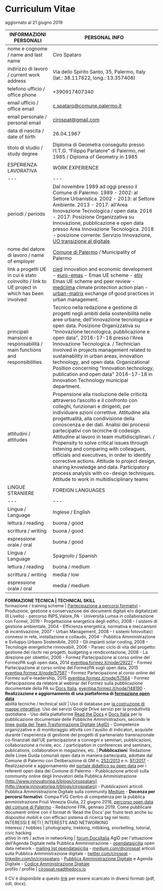 

# Curriculum Vitae
aggiornato al 21 giugno 2019

INFORMAZIONI PERSONALI | PERSONAL INFO   
--- | --- 
nome e cognome / name and last name | Ciro Spataro  
indirizzo di lavoro / current work address | Via dello Spirito Santo, 35, Palermo, Italy (lat.: 38.117622, long.: 13.357408)  
telefono ufficio / office phone | +390917407340  
email ufficio / office email | [c.spataro@comune.palermo.it](mailto:c.spataro@comune.palermo.it)  
email personale / personal email | [cirospat@gmail.com](mailto:cirospat@gmail.com) 
data di nascita / date of birth | 26.04.1967 
titolo di studio / study degree | Diploma di Geometra conseguito presso l’I.T.G. “Filippo Parlatore” di Palermo, nel 1985 / Diploma of Geometry in 1985  
ESPERIENZA LAVORATIVA | WORK EXPERIENCE
--- | --- 
periodi / periods | Dal novembre 1989 ad oggi presso il Comune di Palermo: 1989 - 2002: al Settore Urbanistica. 2002 - 2013: al Settore Ambiente. 2013 - 2017: all'Area Innovazione Tecnologica / open data. 2016 - 2017: Posizione Organizzativa su Innovazione, pubblicazione e open data presso Area Innovazione Tecnologica. 2018 - posizione corrente: Servizio Innovazione, [UO transizione al digitale](https://www.comune.palermo.it/unita.php?apt=4&uo=1770&serv=394&sett=138).  
nome del datore di lavoro / name of employer | [Comune di Palermo](https://www.comune.palermo.it/) /  Municipality of Palermo 
link a progetti UE in cui è stato coinvolto / link to UE project in which has been involved  | [cied](http://poieinkaiprattein.org/cied/) innovation and economic development - [euro-emas](http://ec.europa.eu/environment/life/project/Projects/index.cfm?fuseaction=search.dspPage&n_proj_id=778&docType=pdf) - Emas UE scheme - [etiv](http://slideplayer.com/slide/4835066/)  Emas UE scheme and peer review - [medclima](http://bit.ly/medclima)  climate protection action plan - [urban-matrix](http://www.eurocities.eu/eurocities/projects/URBAN-MATRIX-Targeted-Knowledge-Exchange-on-Urban-Sustainability&tpl=home) exchange of good practices in urban management.  
principali mansioni e responsabilità  /  main functions and responsibilities | Tecnico nella redazione e gestione di progetti negli ambiti della sostenibilità nelle aree urbane, dell'innovazione tecnologica e open data. Posizione Organizzativa su "Innovazione  tecnologica, pubblicazione e open data", 2016-17-18 presso l'Area Innovazione Tecnologica.  /  Technician involved in projects management related  to sustainability in urban areas, innovation technology, and open data. Organizational Position concerning "Innovation technology, publication and open data" 2016-17-18 in Innovation Technology  municipal department.  
attitudini / attitudes | Propensione alla risoluzione delle criticità attraverso l’ascolto e il confronto con colleghi, funzionari e dirigenti, per individuare azioni correttive. Attitudine alla progettualità,  alla condivisione della conoscenza e dei dati.  Analisi dei processi  partecipativi  con tecniche  di  codesign.  Attitudine al lavoro in team multidisciplinari. / Propensity to solve critical issues through listening and comparing with colleagues, officials and executives, in order to identify corrective actions. Attitude to project design, sharing knowledge and data. Participatory process analysis with co-design techniques.  Attitude to work in multidisciplinary teams
LINGUE STRANIERE | FOREIGN LANGUAGES
--- | --- 
Lingua / Language | Inglese / English  
lettura / reading | buona / good 
scrittura / writing | buona / good 
espressione orale / oral | buona / good  
Lingua / Language | Spagnolo / Spanish 
lettura / reading | buona / medium
scrittura / writing | media / low  
espressione orale / oral | media / medium 

**FORMAZIONE TECNICA | TECHNICAL SKILL**  
formazione / training scheme | [Partecipazione a percorsi formativi](https://drive.google.com/file/d/0B6CeRtv_wk8XZWM1Nzc1OWYtMGJiYi00YjFjLWIyYTktZWM3N2I2MmYyYWU4/view) - Produzione, gestione e conservazione dei documenti digitali e/o digitalizzati (II Livello) - percorso INPS_Valore_PA - Università Lumsa in collaborazione con Formel, 2019 - Progettazione energetica degli edifici, 2008 - I  sistemi  di  gestione  ambientale,  2004 - Efficienza  energetica,  normativa  e  meccanismi  di incentivazione, 2007 - Urban Management, 2008 - I sistemi  fotovoltaici  connessi  in  rete, installazione  e collaudo, 2004 - Pubblica Amministrazione e Sviluppo Urbano Sostenibile, 2003 - Gli impianti solar cooling, 2008 - Tecnologie  energetiche  rinnovabili, 2006 - Parsec ciclo di vita del progetto: gestione dei rischi nei progetti, budgeting e rendicontazione, 2008 - La direzione per obiettivi, 2006 - Formez Partecipazione al corso online del FormezPA sugli open data, 2014 [eventipa.formez.it/node/29227](http://eventipa.formez.it/node/29227) - Formez Partecipazione  al corso  online  del  FormezPA sugli open data,  2015 [eventipa.formez.it/node/57587](http://eventipa.formez.it/node/57587) - Formez Partecipazione  al corso   online   del Formez   sull'e-leadership, 2015 [eventipa.formez.it/node/57584](http://eventipa.formez.it/node/57584) - Formez Partecipazione da relatore al webinar del Formez sulla pubblicazione documentale della PA su [Docs Italia](https://docs.italia.it), [eventipa.formez.it/node/148190](http://eventipa.formez.it/node/148190) - **Realizzazione e aggiornamento di una piattaforma di [formazione open data](https://sites.google.com/view/opendataformazione)**  
abilità tecniche / technical skill | Uso di database per [la costruzione di mappe interattive](https://cirospat.github.io/maps/).
Uso dei servizi Google Drive servizi per la produttività quotidiana - Uso della piattaforme [Read the Docs](http://readthedocs.io/) e [Docs Italia](https://docs.italia.it) per la pubblicazione documentale delle Pubbliche Amministrazioni, secondo le [linee guida del Team Trasformazione Digitale (AgID)](http://guida-docs-italia.readthedocs.io/it/latest/) - Competenze organizzative e di monitoraggio attività con l'ausilio di indicatori, acquisite durante l'esperienza di gestione dei progetti di partenariato transnazionale co-finanziati dall'UE 
partecipazione a convegni e seminari, pubblicazioni, collaborazione a riviste, ecc. / participation in conferences and seminars, publications, collaboration in magazines, etc.  | **Pubblicazioni**: Redazione delle Linee Guida comunali open data in maniera partecipata, adottate dal Comune di Palermo con Deliberazione di GM n. [252/2013](https://www.comune.palermo.it/js/server/normative/_13122013090000.pdf) e n. [97/2017](http://linee-guida-open-data-comune-palermo.readthedocs.io/it/latest/) - Realizzazione e aggiornamento del  [portale didattico su open data](https://sites.google.com/view/opendataformazione) per i referenti open data del Comune di Palermo - Pubblicazione articoli sulla community online degli Innovatori della Pubblica Amministrazione [http://www.innovatoripa.it/blogs/cirospataro](http://www.innovatoripa.it/blogs/cirospataro) - Pubblicazioni articoli Pubblica Amministrazione Digitale sulla community [Medium](https://medium.com/@cirospat/latest) - **Docenza per percorsi formativi**: Compa FVG Centro di competenza per la pubblica amministrazione Friuli Venezia Giulia, 22 giugno 2018,  [percorso open data del comune di Palermo](https://compa.fvg.it/Risorse-per-te/Video-Gallery/opendataFVG-2018/Ciro-Spataro) - Redazione FPA, gennaio 2019. Come pubblicare documenti online con il format di 'Read the Docs' per fruire testi anche su dispositivi mobili e con efficaci sistema di ricerca tag nel testo.   
INTERESSI E RETI | INTERESTS AND NETWORKING   
interessi / hobbies | photography, trekking, mtbiking, snorkelling, tutorial, civic hacking  
attivo in reti / active in networking | [forum DocsItalia](https://forum.italia.it/u/cirospat/activity) AgID per l'attuazione dell'Agenda Digitale nella Pubblica Amministrazione - [opendatasicilia](http://opendatasicilia.it/author/cirospat/) open data network - [mailing list opendatasicilia](https://groups.google.com/forum/#!forum/opendatasicilia) - [medium.com/@cirospat](https://medium.com/@cirospat/latest) articoli sulla Pubblica Amministrazione digitale - [twitter.com/cirospat](https://twitter.com/cirospat) - [linkedin.com/in/cirospataro](https://www.linkedin.com/in/cirospataro/) - [Pubblica Amministrazione Digitale](https://www.facebook.com/groups/384577025038311/) e Agenda Digitale - [Codice Amministrazione Digitale](https://www.facebook.com/groups/cad.ancitel/)  
profilo / profile | [cirospat.readthedocs.io](https://cirospat.readthedocs.io)   

Il CV è disponibile a questo [link](https://docs.google.com/document/d/1apRGDYexeQPDBWA-yOKEVsJOwQGYk5zUAs2-aJY50rA) per essere scaricato in diversi formati (pdf, odt, docx).

